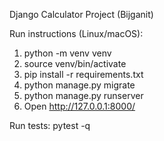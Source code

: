 Django Calculator Project (Bijganit)

Run instructions (Linux/macOS):


1. python -m venv venv
2. source venv/bin/activate
3. pip install -r requirements.txt
4. python manage.py migrate
5. python manage.py runserver
6. Open http://127.0.0.1:8000/

Run tests:
pytest -q
